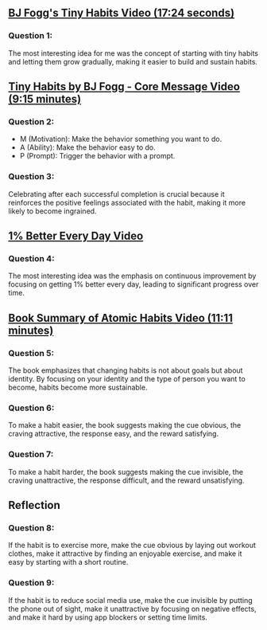 ## [BJ Fogg's Tiny Habits Video (17:24 seconds)](https://www.youtube.com/watch?v=AdKUJxjn-R8)
### Question 1: 
The most interesting idea for me was the concept of starting with tiny habits and letting them grow gradually, making it easier to build and sustain habits.

## [Tiny Habits by BJ Fogg - Core Message Video (9:15 minutes)](https://www.youtube.com/watch?v=S_8e-6ZHKLs)
### Question 2:

- M (Motivation): Make the behavior something you want to do.
- A (Ability): Make the behavior easy to do.
- P (Prompt): Trigger the behavior with a prompt.
### Question 3:
 Celebrating after each successful completion is crucial because it reinforces the positive feelings associated with the habit, making it more likely to become ingrained.

## [ 1% Better Every Day Video](https://www.youtube.com/watch?v=mNeXuCYiE0U)
### Question 4: 
The most interesting idea was the emphasis on continuous improvement by focusing on getting 1% better every day, leading to significant progress over time.

## [Book Summary of Atomic Habits Video (11:11 minutes)]( https://www.youtube.com/watch?v=YT7tQzmGRLA)
### Question 5:
 The book emphasizes that changing habits is not about goals but about identity. By focusing on your identity and the type of person you want to become, habits become more sustainable.

### Question 6:
 To make a habit easier, the book suggests making the cue obvious, the craving attractive, the response easy, and the reward satisfying.

### Question 7:
 To make a habit harder, the book suggests making the cue invisible, the craving unattractive, the response difficult, and the reward unsatisfying.

## Reflection
### Question 8:
 If the habit is to exercise more, make the cue obvious by laying out workout clothes, make it attractive by finding an enjoyable exercise, and make it easy by starting with a short routine.

### Question 9:
 If the habit is to reduce social media use, make the cue invisible by putting the phone out of sight, make it unattractive by focusing on negative effects, and make it hard by using app blockers or setting time limits.




